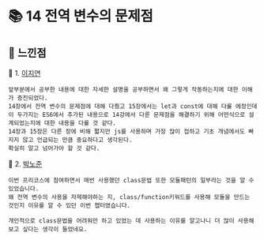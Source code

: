 # 📚 14 전역 변수의 문제점


## 📖 느낀점

📌 1. [이지연](https://github.com/woowacourse-pre/Javascript-Deep-Dive-Study/blob/main/docs/14_%EC%A0%84%EC%97%AD%20%EB%B3%80%EC%88%98%EC%9D%98%20%EB%AC%B8%EC%A0%9C%EC%A0%90/%EC%9D%B4%EC%A7%80%EC%97%B0.md#%EB%8A%90%EB%82%80%EC%A0%90)
```
앞부분에서 공부한 내용에 대한 자세한 설명을 공부하면서 왜 그렇게 작동하는지에 대한 이해가 증진되었다.
14장에서 전역 변수의 문제점에 대해 다뤘고 15장에서는 let과 const에 대해 다룰 에정인데 
이 두가지는 ES6에서 추가된 내용으로 14강에서 다룬 문제점을 해결하기 위해 어떤식으로 설계되었는지에 대한 내용을 다룰 것 같다.
14장과 15장은 다른 장에 비해 짧지만 js를 사용하며 가장 많이 접하고 기초 개념에서도 빠지지 않고 언급되는 만큼 중요하다고 생각된다. 
확실히 알고 넘어가야 할 것 같다.
```

📌 2. [박노준](https://github.com/woowacourse-pre/Javascript-Deep-Dive-Study/blob/main/docs/14_%EC%A0%84%EC%97%AD%20%EB%B3%80%EC%88%98%EC%9D%98%20%EB%AC%B8%EC%A0%9C%EC%A0%90/%EB%B0%95%EB%85%B8%EC%A4%80.md#%EC%86%8C%EA%B0%90)
```
이번 프리코스에 참여하면서 매번 사용했던 class문법 또한 모듈패턴의 일부라는 것을 알 수 있었습니다. 
왜 전역 변수의 사용을 자제해야하는 지, class/function키워드를 사용해 모듈을 만드는 것인지 이유를 알 수 있던 이번 챕터였습니다.

개인적으로 class문법을 어려워만 하고 있었는 데 사용하는 이유를 알고나니 더 많이 사용해보고 싶다는 생각이 들었네요.
```
